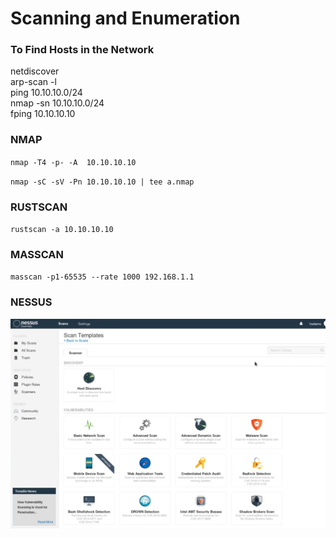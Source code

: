 # Scanning and Enumeration

### To Find Hosts in the Network

netdiscover  
arp-scan -l  
ping 10.10.10.0/24  
nmap -sn 10.10.10.0/24  
fping 10.10.10.10

### NMAP

`nmap -T4 -p- -A  10.10.10.10`

`nmap -sC -sV -Pn 10.10.10.10 | tee a.nmap`

### RUSTSCAN

`rustscan -a 10.10.10.10`

### MASSCAN

`masscan -p1-65535 --rate 1000 192.168.1.1` 

### **NESSUS**

![](../.gitbook/assets/image.png)

